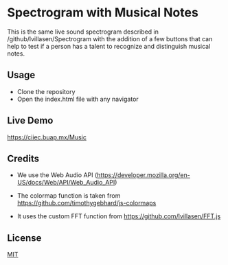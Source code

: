 # Spectrogram with Musical Notes

This is the same live sound spectrogram described in /github/lvillasen/Spectrogram with the addition of a few buttons that can help to test if a person has a talent to recognize and distinguish musical notes. 


## Usage

- Clone the repository
- Open the index.html file with any navigator

## Live Demo

https://ciiec.buap.mx/Music


## Credits

- We use the Web Audio API (https://developer.mozilla.org/en-US/docs/Web/API/Web_Audio_API)

- The colormap function is taken from https://github.com/timothygebhard/js-colormaps

- It uses the custom FFT function from https://github.com/lvillasen/FFT.js

## License

[MIT](LICENSE)
